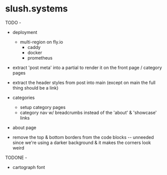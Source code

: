 # slush.systems

TODO -
- deployment
  - multi-region on fly.io
    - caddy
    - docker
    - prometheus

- extract 'post meta' into a partial to render it on the front page / category
  pages
- extract the header styles from post into main (except on main the full thing
  should be a link)

- categories
  - setup category pages
  - category nav w/ breadcrumbs instead of the 'about' & 'showcase' links

- about page

- remove the top & bottom borders from the code blocks -- unneeded since we're
  using a darker background & it makes the corners look weird

TODONE -
- cartograph font
